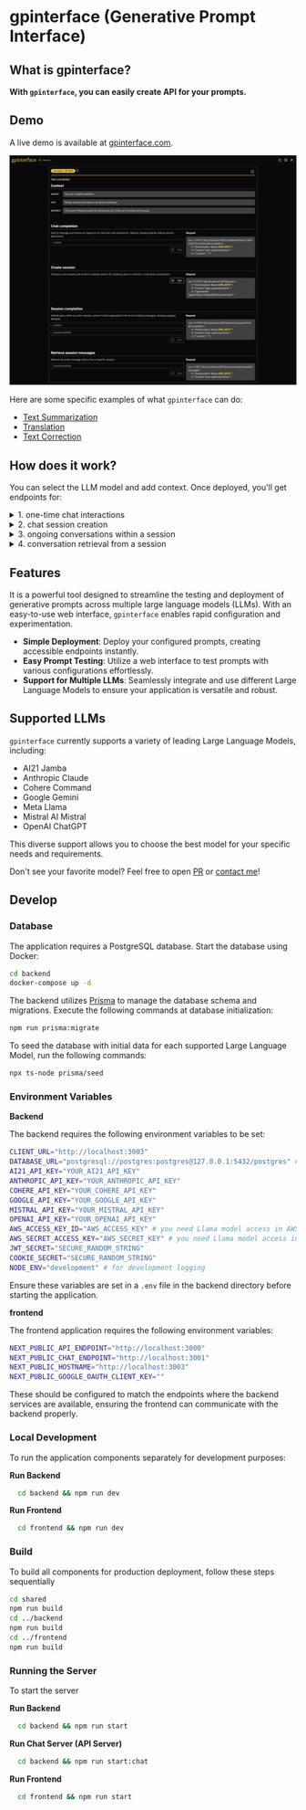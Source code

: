 # gpinterface (Generative Prompt Interface)

## What is gpinterface?

**With `gpinterface`, you can easily create API for your prompts.**

## Demo

A live demo is available at [gpinterface.com](https://gpinterface.com).

![demo](./images/demo.png)

Here are some specific examples of what `gpinterface` can do:

- [Text Summarization](https://gpinterface.com/gpis/bPqvQH-6qPKdOY5XHMYiN)
- [Translation](https://gpinterface.com/gpis/S1WYvoKdOllFrvST0Okzn)
- [Text Correction](https://gpinterface.com/gpis/i1WqU74CIYHGfURPcVnR5)

## How does it work?

You can select the LLM model and add context. Once deployed, you'll get endpoints for:

<details>
<summary>1. one-time chat interactions</summary>

![chat_completion](./images/chat_completion.png)

</details>
<details>
<summary>2. chat session creation</summary>

![session_creation](./images/session_creation.png)

</details>
<details>
<summary>3. ongoing conversations within a session</summary>

![session_completion](./images/session_completion.png)

</details>
<details>
<summary>4. conversation retrieval from a session</summary>

![session_messages](./images/session_messages.png)

</details>

## Features

It is a powerful tool designed to streamline the testing and deployment of generative prompts across multiple large language models (LLMs). With an easy-to-use web interface, `gpinterface` enables rapid configuration and experimentation.

- **Simple Deployment**: Deploy your configured prompts, creating accessible endpoints instantly.
- **Easy Prompt Testing**: Utilize a web interface to test prompts with various configurations effortlessly.
- **Support for Multiple LLMs**: Seamlessly integrate and use different Large Language Models to ensure your application is versatile and robust.

## Supported LLMs

`gpinterface` currently supports a variety of leading Large Language Models, including:

- AI21 Jamba
- Anthropic Claude
- Cohere Command
- Google Gemini
- Meta Llama
- Mistral AI Mistral
- OpenAI ChatGPT

This diverse support allows you to choose the best model for your specific needs and requirements.

Don't see your favorite model? Feel free to open [PR](https://github.com/brianbscho/gpinterface/pulls) or [contact me](mailto:brianbscho@gmail.com)!

## Develop

### Database

The application requires a PostgreSQL database. Start the database using Docker:

```bash
cd backend
docker-compose up -d
```

The backend utilizes [Prisma](https://www.prisma.io/orm) to manage the database schema and migrations. Execute the following commands at database initialization:

```bash
npm run prisma:migrate
```

To seed the database with initial data for each supported Large Language Model, run the following commands:

```bash
npx ts-node prisma/seed
```

### Environment Variables

**Backend**

The backend requires the following environment variables to be set:

```bash
CLIENT_URL="http://localhost:3003"
DATABASE_URL="postgresql://postgres:postgres@127.0.0.1:5432/postgres" # can be replaced with your DB endpoint
AI21_API_KEY="YOUR_AI21_API_KEY"
ANTHROPIC_API_KEY="YOUR_ANTHROPIC_API_KEY"
COHERE_API_KEY="YOUR_COHERE_API_KEY"
GOOGLE_API_KEY="YOUR_GOOGLE_API_KEY"
MISTRAL_API_KEY="YOUR_MISTRAL_API_KEY"
OPENAI_API_KEY="YOUR_OPENAI_API_KEY"
AWS_ACCESS_KEY_ID="AWS_ACCESS_KEY" # you need Llama model access in AWS Bedrock
AWS_SECRET_ACCESS_KEY="AWS_SECRET_KEY" # you need Llama model access in AWS Bedrock
JWT_SECRET="SECURE_RANDOM_STRING"
COOKIE_SECRET="SECURE_RANDOM_STRING"
NODE_ENV="development" # for development logging
```

Ensure these variables are set in a `.env` file in the backend directory before starting the application.

**frontend**

The frontend application requires the following environment variables:

```bash
NEXT_PUBLIC_API_ENDPOINT="http://localhost:3000"
NEXT_PUBLIC_CHAT_ENDPOINT="http://localhost:3001"
NEXT_PUBLIC_HOSTNAME="http://localhost:3003"
NEXT_PUBLIC_GOOGLE_OAUTH_CLIENT_KEY=""
```

These should be configured to match the endpoints where the backend services are available, ensuring the frontend can communicate with the backend properly.

### Local Development

To run the application components separately for development purposes:

**Run Backend**

```bash
  cd backend && npm run dev
```

**Run Frontend**

```bash
  cd frontend && npm run dev
```

### Build

To build all components for production deployment, follow these steps sequentially

```bash
cd shared
npm run build
cd ../backend
npm run build
cd ../frontend
npm run build
```

### Running the Server

To start the server

**Run Backend**

```bash
  cd backend && npm run start
```

**Run Chat Server (API Server)**

```bash
  cd backend && npm run start:chat
```

**Run Frontend**

```bash
  cd frontend && npm run start
```
